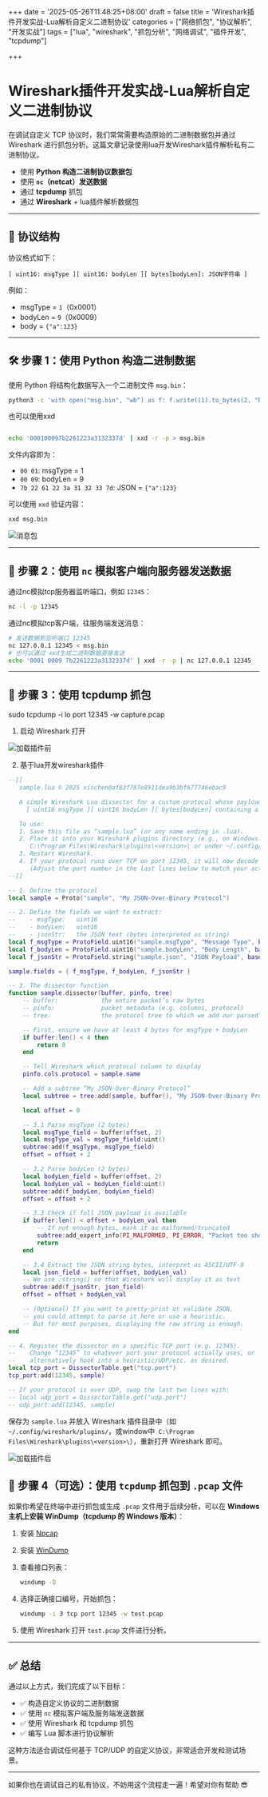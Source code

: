 +++
date = '2025-05-26T11:48:25+08:00'
draft = false
title = 'Wireshark插件开发实战-Lua解析自定义二进制协议'
categories = ["网络抓包", "协议解析", "开发实战"]
tags = ["lua", "wireshark", "抓包分析", "网络调试", "插件开发", "tcpdump"]

+++

# Wireshark插件开发实战-Lua解析自定义二进制协议

在调试自定义 TCP 协议时，我们常常需要构造原始的二进制数据包并通过 Wireshark 进行抓包分析。这篇文章记录使用lua开发Wireshark插件解析私有二进制协议。
- 使用 **Python 构造二进制协议数据包**
- 使用 **`nc`（netcat）发送数据**
- 通过 **tcpdump** 抓包
- 通过 **Wireshark** + lua插件解析数据包

---

## 🧩 协议结构

协议格式如下：

```
[ uint16: msgType ][ uint16: bodyLen ][ bytes[bodyLen]: JSON字符串 ]
```

例如：

* msgType = `1`（0x0001）
* bodyLen = `9`（0x0009）
* body = `{"a":123}`

---

## 🛠️ 步骤 1：使用 Python 构造二进制数据

使用 Python 将结构化数据写入一个二进制文件 `msg.bin`：

```bash
python3 -c 'with open("msg.bin", "wb") as f: f.write((1).to_bytes(2, "big") + len(b"{\"a\":123}").to_bytes(2, "big") + b"{\"a\":123}")'
```
也可以使用xxd
```bash

echo '000100097b2261223a3132337d' | xxd -r -p > msg.bin

```

文件内容即为：

* `00 01`: msgType = 1
* `00 09`: bodyLen = 9
* `7b 22 61 22 3a 31 32 33 7d`: JSON = `{"a":123}`

可以使用 `xxd` 验证内容：

```bash
xxd msg.bin
```

![消息包](/note/images/mgs-bin.png)

---

## 🚀 步骤 2：使用 `nc` 模拟客户端向服务器发送数据

通过nc模拟tcp服务器监听端口，例如 `12345`：

```bash
nc -l -p 12345
```

通过nc模拟tcp客户端，往服务端发送消息：

```bash
# 发送数据到监听端口 12345
nc 127.0.0.1 12345 < msg.bin
# 也可以通过 xxd生成二进制数据直接发送
echo '0001 0009 7b2261223a3132337d' | xxd -r -p | nc 127.0.0.1 12345
```

---

## 📱 步骤 3：使用 tcpdump 抓包

sudo tcpdump -i lo port 12345 -w capture.pcap

1. 启动 Wireshark 打开

![加载插件前](/note/images/without-lua-plugin.png)

2. 基于lua开发wireshark插件

```lua
--[[ 
   sample.lua © 2025 xinchen@af83f787e8911dea9b3bf677746ebac9

   A simple Wireshark Lua dissector for a custom protocol whose payload is:
     [ uint16 msgType ][ uint16 bodyLen ][ bytes[bodyLen] containing a JSON string ]

   To use:
   1. Save this file as “sample.lua” (or any name ending in .lua).
   2. Place it into your Wireshark plugins directory (e.g., on Windows: 
      C:\Program Files\Wireshark\plugins\<version>\ or under ~/.config/wireshark/plugins/ for Linux/Mac).
   3. Restart Wireshark.
   4. If your protocol runs over TCP on port 12345, it will now decode automatically.
      (Adjust the port number in the last lines below to match your actual port.)
--]]

-- 1. Define the protocol
local sample = Proto("sample", "My JSON‐Over‐Binary Protocol")

-- 2. Define the fields we want to extract:
--    - msgType:   uint16
--    - bodyLen:   uint16
--    - jsonStr:   the JSON text (bytes interpreted as string)
local f_msgType = ProtoField.uint16("sample.msgType", "Message Type", base.DEC)
local f_bodyLen = ProtoField.uint16("sample.bodyLen", "Body Length", base.DEC)
local f_jsonStr = ProtoField.string("sample.json", "JSON Payload", base.ASCII)

sample.fields = { f_msgType, f_bodyLen, f_jsonStr }

-- 3. The dissector function
function sample.dissector(buffer, pinfo, tree)
    -- buffer:            the entire packet’s raw bytes
    -- pinfo:             packet metadata (e.g. columns, protocol)
    -- tree:              the protocol tree to which we add our parsed fields

    -- First, ensure we have at least 4 bytes for msgType + bodyLen
    if buffer:len() < 4 then
        return 0
    end

    -- Tell Wireshark which protocol column to display
    pinfo.cols.protocol = sample.name

    -- Add a subtree “My JSON‐Over‐Binary Protocol”
    local subtree = tree:add(sample, buffer(), "My JSON‐Over‐Binary Protocol Data")

    local offset = 0

    -- 3.1 Parse msgType (2 bytes)
    local msgType_field = buffer(offset, 2)
    local msgType_val = msgType_field:uint()
    subtree:add(f_msgType, msgType_field)
    offset = offset + 2

    -- 3.2 Parse bodyLen (2 bytes)
    local bodyLen_field = buffer(offset, 2)
    local bodyLen_val = bodyLen_field:uint()
    subtree:add(f_bodyLen, bodyLen_field)
    offset = offset + 2

    -- 3.3 Check if full JSON payload is available
    if buffer:len() < offset + bodyLen_val then
        -- If not enough bytes, mark it as malformed/truncated
        subtree:add_expert_info(PI_MALFORMED, PI_ERROR, "Packet too short for advertised bodyLen")
        return
    end

    -- 3.4 Extract the JSON string bytes, interpret as ASCII/UTF-8
    local json_field = buffer(offset, bodyLen_val)
    -- We use :string() so that Wireshark will display it as text
    subtree:add(f_jsonStr, json_field)
    offset = offset + bodyLen_val

    -- (Optional) If you want to pretty-print or validate JSON,
    -- you could attempt to parse it here or use a heuristic.
    -- But for most purposes, displaying the raw string is enough.
end

-- 4. Register the dissector on a specific TCP port (e.g. 12345).
--    Change “12345” to whatever port your protocol actually uses, or
--    alternatively hook into a heuristic/UDP/etc. as desired.
local tcp_port = DissectorTable.get("tcp.port")
tcp_port:add(12345, sample)

-- If your protocol is over UDP, swap the last two lines with:
-- local udp_port = DissectorTable.get("udp.port")
-- udp_port:add(12345, sample)

```

保存为 `sample.lua` 并放入 Wireshark 插件目录中（如 `~/.config/wireshark/plugins/`，或window中` C:\Program Files\Wireshark\plugins\<version>\`），重新打开 Wireshark 即可。

![加载插件后](/note/images/with-lua-plugin.png)



## 🥪 步骤 4（可选）：使用 `tcpdump` 抓包到 `.pcap` 文件

如果你希望在终端中进行抓包或生成 `.pcap` 文件用于后续分析，可以在 **Windows 主机上安装 WinDump（tcpdump 的 Windows 版本）**：

1. 安装 [Npcap](https://nmap.org/npcap/)

2. 安装 [WinDump](https://www.winpcap.org/windump/)

3. 查看接口列表：

   ```bash
   windump -D
   ```

4. 选择正确接口编号，开始抓包：

   ```bash
   windump -i 3 tcp port 12345 -w test.pcap
   ```

5. 使用 Wireshark 打开 `test.pcap` 文件进行分析。

---

## ✅ 总结

通过以上方式，我们完成了以下目标：

* ✅ 构造自定义协议的二进制数据
* ✅ 使用 `nc` 模拟客户端及服务端发送数据
* ✅ 使用 Wireshark 和 tcpdump 抓包
* ✅ 编写 Lua 脚本进行协议解析

这种方法适合调试任何基于 TCP/UDP 的自定义协议，非常适合开发和测试场景。

---

如果你也在调试自己的私有协议，不妨用这个流程走一遍！希望对你有帮助 😎
